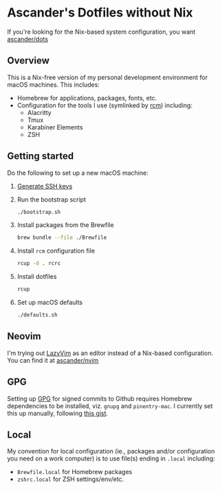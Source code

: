 <!-- markdownlint-disable MD013 MD007 -->
# Ascander's Dotfiles without Nix

If you're looking for the Nix-based system configuration, you want [ascander/dots](https://github.com/ascander/dots)

## Overview

This is a Nix-free version of my personal development environment for macOS machines. This includes:

- Homebrew for applications, packages, fonts, etc.
- Configuration for the tools I use (symlinked by [rcm](https://github.com/thoughtbot/rcm)) including:
    - Alacritty
    - Tmux
    - Karabiner Elements
    - ZSH

## Getting started

Do the following to set up a new macOS machine:

1. [Generate SSH keys](https://docs.github.com/en/authentication/connecting-to-github-with-ssh/generating-a-new-ssh-key-and-adding-it-to-the-ssh-agent)
1. Run the bootstrap script

    ```sh
    ./bootstrap.sh
    ```

1. Install packages from the Brewfile

    ```sh
    brew bundle --file ./Brewfile
    ```

1. Install `rcm` configuration file

    ```sh
    rcup -d . rcrc
    ```

1. Install dotfiles

    ```sh
    rcup
    ```

1. Set up macOS defaults

    ```sh
    ./defaults.sh
    ```

## Neovim

I'm trying out [LazyVim](https://lazyvim.github.io/) as an editor instead of a Nix-based configuration. You can find it at [ascander/nvim](https://github.com/ascander/nvim)

## GPG

Setting up [GPG](https://www.gnupg.org/) for signed commits to Github requires Homebrew dependencies to be installed, viz. `gnupg` and `pinentry-mac`. I currently set this up manually, following [this gist](https://gist.github.com/troyfontaine/18c9146295168ee9ca2b30c00bd1b41e#file-2-using-gpg-md).

## Local

My convention for local configuration (ie., packages and/or configuration you need on a work computer) is to use file(s) ending in `.local` including:

- `Brewfile.local` for Homebrew packages
- `zshrc.local` for ZSH settings/env/etc.
